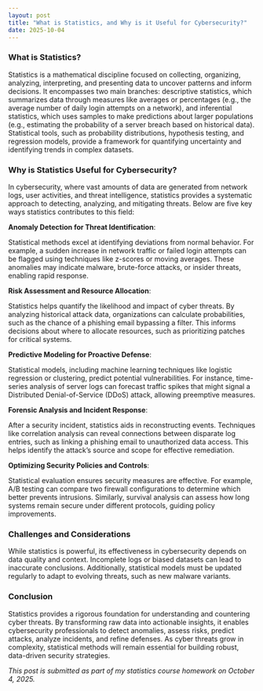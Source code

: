 ```yaml
---
layout: post 
title: "What is Statistics, and Why is it Useful for Cybersecurity?"
date: 2025-10-04 
--- 
```


### What is Statistics? 

Statistics is a mathematical discipline focused on collecting, organizing, analyzing, interpreting, and presenting data to uncover patterns and inform decisions. It encompasses two main branches: descriptive statistics, which summarizes data through measures like averages or percentages (e.g., the average number of daily login attempts on a network), and inferential statistics, which uses samples to make predictions about larger populations (e.g., estimating the probability of a server breach based on historical data). Statistical tools, such as probability distributions, hypothesis testing, and regression models, provide a framework for quantifying uncertainty and identifying trends in complex datasets. 

### Why is Statistics Useful for Cybersecurity? 

In cybersecurity, where vast amounts of data are generated from network logs, user activities, and threat intelligence, statistics provides a systematic approach to detecting, analyzing, and mitigating threats. Below are five key ways statistics contributes to this field: 

 **Anomaly Detection for Threat Identification**: 

Statistical methods excel at identifying deviations from normal behavior. For example, a sudden increase in network traffic or failed login attempts can be flagged using techniques like z-scores or moving averages. These anomalies may indicate malware, brute-force attacks, or insider threats, enabling rapid response. 

**Risk Assessment and Resource Allocation**: 

Statistics helps quantify the likelihood and impact of cyber threats. By analyzing historical attack data, organizations can calculate probabilities, such as the chance of a phishing email bypassing a filter. This informs decisions about where to allocate resources, such as prioritizing patches for critical systems. 

**Predictive Modeling for Proactive Defense**: 

Statistical models, including machine learning techniques like logistic regression or clustering, predict potential vulnerabilities. For instance, time-series analysis of server logs can forecast traffic spikes that might signal a Distributed Denial-of-Service (DDoS) attack, allowing preemptive measures. 

**Forensic Analysis and Incident Response**: 

After a security incident, statistics aids in reconstructing events. Techniques like correlation analysis can reveal connections between disparate log entries, such as linking a phishing email to unauthorized data access. This helps identify the attack’s source and scope for effective remediation. 

**Optimizing Security Policies and Controls**: 

Statistical evaluation ensures security measures are effective. For example, A/B testing can compare two firewall configurations to determine which better prevents intrusions. Similarly, survival analysis can assess how long systems remain secure under different protocols, guiding policy improvements. 

### Challenges and Considerations 

While statistics is powerful, its effectiveness in cybersecurity depends on data quality and context. Incomplete logs or biased datasets can lead to inaccurate conclusions. Additionally, statistical models must be updated regularly to adapt to evolving threats, such as new malware variants. 

### Conclusion 

Statistics provides a rigorous foundation for understanding and countering cyber threats. By transforming raw data into actionable insights, it enables cybersecurity professionals to detect anomalies, assess risks, predict attacks, analyze incidents, and refine defenses. As cyber threats grow in complexity, statistical methods will remain essential for building robust, data-driven security strategies. 

*This post is submitted as part of my statistics course homework on October 4, 2025.*
